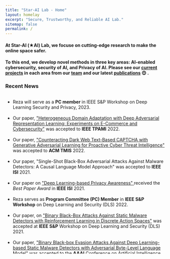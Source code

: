 ```yaml
---
title: "Star-AI Lab - Home"
layout: homelay
excerpt: "Secure, Trustworthy, and Reliable AI Lab."
sitemap: false
permalink: /
---
```


#### At Star-AI (&#9733;AI) Lab, we focuse on cutting-edge research to make the online space safer.

#### To this end, we develop novel methods in three key areas: AI-enabled cybersecurity, security of AI, and Privacy of AI. Please see our [current projects](https://star-ailab.github.io/research/) in each area from our [team](https://star-ailab.github.io/team/) and our latest [publications](https://star-ailab.github.io/publications/) 😊 .

### Recent News

<div markdown="0" class="wrapper" style="border-bottom: 1px solid $black <!--$grey-color-->; border:4px; height:500px; overflow:auto;">
	<ul class="awards" style="margin-bottom: -5px">
		<li>Reza will serve as a <b>PC member</b> in IEEE S&P Workshop on Deep Learning Security and Privacy, 2023.</li>
		<br>
		<li>Our paper, <a href="https://ieeexplore.ieee.org/document/9744510"> "Heterogeneous Domain Adaptation with Deep Adversarial Representation Learning: Experiments on E-Commerce and Cybersecurity"</a> was accepted to <b>IEEE TPAMI</b> 2022.</li>
		<br>
		<li>Our paper, <a href="https://dl.acm.org/doi/full/10.1145/3505226"> "Counteracting Dark Web Text-Based CAPTCHA with Generative Adversarial Learning for Proactive Cyber Threat Intelligence"</a> was accepted to <b>ACM TMIS</b> 2022.</li>
		<br>
		<li>Our paper, "Single-Shot Black-Box Adversarial Attacks Against Malware Detectors: A Causal Language Model Approach" was accepted to <b>IEEE ISI</b> 2021.</li>
		<br>
		<li>Our paper on <a href="https://arxiv.org/abs/2111.09415"> "Deep Learning-based Privacy Awareness" </a> received the <i> Best Paper Award</i> in <b>IEEE ISI</b> 2021.</li>
		<br>
		<li>Reza serves as <b>Program Committee (PC) Member</b> in <b>IEEE S&P Workshop</b> on Deep Learning and Security (DLS) 2022.</li>
		<br>
		<li>Our paper, on <a href="https://ieeexplore.ieee.org/document/9474314"> "Binary Black-Box Attacks Against Static Malware Detectors with Reinforcement Learning in Discrete Action Spaces"</a> was accepted at <b>IEEE S&P</b> Workshop on Deep Learning and Security (DLS) 2021.</li>
		<br>
		<li>Our paper, <a href="https://arxiv.org/abs/2012.07994"> "Binary Black-box Evasion Attacks Against Deep Learning-based Static Malware Detectors with Adversarial Byte-Level Language Model"</a> was accepted to the <b>AAAI</b> Conference on Artificial Intelligence, Workshop on Robust, Secure, and Efficient Machine Learning (RSEML), 2021.</li>
		<br>
		<li>Our Paper on Adversarial Cross-Lingual Knowledge Transfer in Hacker Forums was accepted at <b>IEEE S&P</b> Workshop on Deep Learning and Security (DLS).</li>
		<br>
	</ul>
</div>








